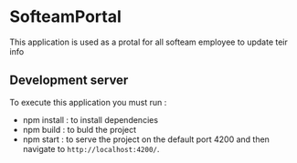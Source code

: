 # SofteamPortal

This application is used as a protal for all softeam employee to update teir info

## Development server

To execute this application you must run : 

* npm install : to install dependencies
* npm build : to buld the project
* npm start : to serve the project on the default port 4200 and then navigate to `http://localhost:4200/`.